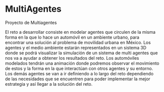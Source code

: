 # MultiAgentes
Proyecto de Multiagentes

El reto a desarrollar consiste en modelar agentes que circulen de la misma forma en la que lo hace un automóvil en un ambiente urbano, para encontrar una solución al problema de movilidad urbana en México. Los agentes y el medio ambiente estarán representados en un sistema 3D donde se podrá visualizar la simulación de un sistema de multi agentes que nos va a ayudar a obtener los resultados del reto. Los automóviles modelados tendrán una animación donde podremos observar el movimiento de estos y la forma en la que interactúan con otros agentes y su entorno. Los demás agentes se van a ir definiendo a lo largo del reto dependiendo de las necesidades que se encuentren para poder implementar la mejor estrategia y así llegar a la solución del reto.
